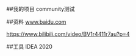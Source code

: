 ##我的项目
community测试

##资料
www.baidu.com

https://www.bilibili.com/video/BV1r4411r7au?p=4

##工具
IDEA 2020

